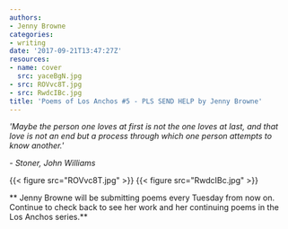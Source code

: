 ```yaml
---
authors:
- Jenny Browne
categories:
- writing
date: '2017-09-21T13:47:27Z'
resources:
- name: cover
  src: yaceBgN.jpg
- src: ROVvc8T.jpg
- src: RwdcIBc.jpg
title: 'Poems of Los Anchos #5 - PLS SEND HELP by Jenny Browne'
---
```

_'Maybe the person one loves at first is not the one loves at last, and that love is not an end but a process through which one person attempts to know another.'_ 

_- Stoner, John Williams_

{{< figure src="ROVvc8T.jpg" >}}
{{< figure src="RwdcIBc.jpg" >}}


**
Jenny Browne will be submitting poems every Tuesday from now on. Continue to check back to see her work and her continuing poems in the Los Anchos series.**
